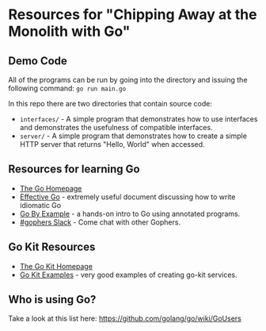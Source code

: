# Resources for "Chipping Away at the Monolith with Go"

## Demo Code
All of the programs can be run by going into the directory and issuing the following command: `go run main.go`  

In this repo there are two directories that contain source code:  
  - `interfaces/` - A simple program that demonstrates how to use interfaces and demonstrates the usefulness of compatible interfaces.
  - `server/` - A simple program that demonstrates how to create a simple HTTP server that returns "Hello, World" when accessed.

## Resources for learning Go
- [The Go Homepage](https://golang.org/)  
- [Effective Go](https://golang.org/doc/effective_go.html) - extremely useful document discussing how to write idiomatic Go
- [Go By Example](https://gobyexample.com/) - a hands-on intro to Go using annotated programs.
- [#gophers Slack](https://invite.slack.golangbridge.org/) - Come chat with other Gophers.

## Go Kit Resources
- [The Go Kit Homepage](http://gokit.io/)
- [Go Kit Examples](http://gokit.io/examples/) - very good examples of creating go-kit services.

## Who is using Go?
Take a look at this list here: https://github.com/golang/go/wiki/GoUsers
